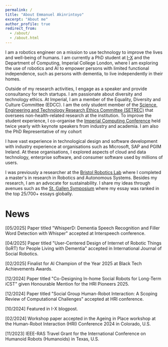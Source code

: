 ```yaml
---
permalink: /
title: "About Emmanuel Akinrintoyo"
excerpt: "About me"
author_profile: true
redirect_from: 
  - /about/
  - /about.html
---
```


I am a robotics engineer on a mission to use technology to improve the lives and well-being of humans. I am currently a PhD student at [I-X](https://ix.imperial.ac.uk/i-x-phd-research-spotlight-emmanuel-akinrintoyo/) and the Department of Computing, Imperial College London, where I am exploring the use of robotics and AI to empower persons with limited functional independence, such as persons with dementia, to live independently in their homes. 

Outside of my research activities, I engage as a speaker and provide consultancy for tech startups. I am passionate about diversity and technology ethics. At Imperial, I am a member of the Equality, Diversity and Culture Committee (EDCC). I am the only student member of the [Science, Engineering and Technology Research Ethics Committee (SETREC)](https://www.imperial.ac.uk/research-ethics-committee/committees/setrec/) that oversees non-health-related research at the institution. To improve the student experience, I co-organise the [Imperial Computing Conference](https://icc.doc.ic.ac.uk) held twice yearly with keynote speakers from industry and academia. I am also the PhD Representative of my cohort

I have vast experience in technological design and software development with industry experience at organisations such as Microsoft, SAP and PGIM Ireland. At these organisations, I explored aspects of cloud and data technology, enterprise software, and consumer software used by millions of users. 

I was previously a researcher at the [Bristol Robotics Lab](https://www.bristolroboticslab.com/) where I completed a master's in research in Robotics and Autonomous Systems. Besides my research, I am an advocate for sustainability. I share my ideas through avenues such as the [St. Gallen Symposium](https://symposium.org/top-25-essays-52nd-gec/) where my essay was ranked in the top 25/700+ essays globally.  





News
======
[05/2025] Paper titled "WhisperD: Dementia Speech Recognition and Filler Word Detection with Whisper" accepted at Interspeech conference.

[04/2025] Paper titled "User-Centered Design of Internet of Robotic Things (IoRT) for People Living with Dementia" accepted in International Journal of Social Robotics.

[02/2025] Finalist for AI Champion of the Year 2025 at Black Tech Achievements Awards.

[12/2024] Paper titled "Co-Designing In-home Social Robots for Long-Term iCST" given Honourable Mention for the HRI Pioneers 2025.

[12/2024] Paper titled "Social Group Human-Robot Interaction: A Scoping Review of Computational Challenges" accepted at HRI conference.

[10/2024] Featured in I-X blogpost.

[02/2024] Workshop paper accepted in the Ageing in Place workshop at the Human-Robot Interaction (HRI) Conference 2024 in Colorado, U.S.

[11/2023] IEEE-RAS Travel Grant for the International Conference on Humanoid Robots (Humanoids) in Texas, U.S.
